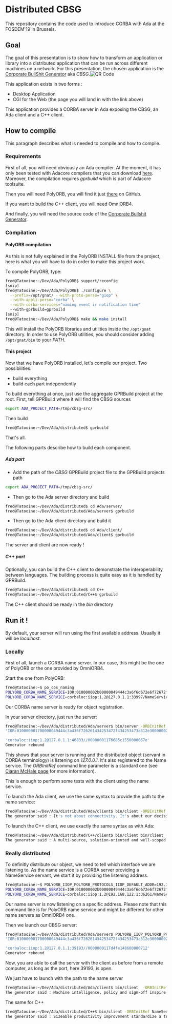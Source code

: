 # Distributed CBSG

This repository contains the code used to introduce CORBA with Ada at the FOSDEM'19 in Brussels.

## Goal

The goal of this presentation is to show how to transform an application or library into a distributed application that can be run across different machines on a network.
For this presentation, the chosen application is the [Corporate BullShit Generator](http://cbsg.sf.net/) aka _CBSG_.![QR Code](http://pasta.phyrama.com:8083/qr_cbsg.png)

This application exists in two forms :
* Desktop Application
* CGI for the Web (the page you will land in with the link above)

This application provides a CORBA server in Ada exposing the CBSG, an Ada client and a C++ client.

## How to compile

This paragraph describes what is needed to compile and how to compile.

### Requirements

First of all, you will need obviously an Ada compiler. At the moment, it has only been tested with Adacore compilers that you can download [here](https://www.adacore.com/download). Moreover, the compilation requires *gprbuild* which is part of Adacore toolsuite.

Then you will need PolyORB, you will find it just [there](https://github.com/AdaCore/PolyORB) on GitHub.

If you want to build the C++ client, you will need OmniORB4.

And finally, you will need the source code of the [Corporate Bullshit Generator](https://sourceforge.net/projects/cbsg/files/latest/download).

### Compilation

#### PolyORB compilation

As this is not fully explained in the PolyORB INSTALL file from the project, here is what you will have to do in order to make this project work.

To compile PolyORB, type:
```bash
fred@Tatooine:~/Dev/Ada/PolyORB$ support/reconfig
[snip]
fred@Tatooine:~/Dev/Ada/PolyORB$ ./configure \
  --prefix=/opt/gnat/ --with-proto-perso="giop" \
  --with-appli-perso="corba" \
  --with-corba-services="naming event ir notification time"
  --with-gprbuild=gprbuild
[snip]
fred@Tatooine:~/Dev/Ada/PolyORB$ make && make install
```

This will install the PolyORB libraries and utilities inside the `/opt/gnat` directory. In order to use PolyORB utilities, you should consider adding `/opt/gnat/bin` to your *PATH*.

#### This project

Now that we have PolyORB installed, let's compile our project.
Two possibilities:
* build everything
* build each part independently

To build everything at once, just use the aggregate GPRBuild project at the root.
First, tell GPRBuild where it will find the CBSG sources
```bash
export ADA_PROJECT_PATH=/tmp/cbsg-src/
```
Then build
```bash
fred@Tatooine:~/Dev/Ada/distributed$ gprbuild
```
That's all.

The following parts describe how to build each component.

##### Ada part

* Add the path of the *CBSG* GPRBuild project file to the GPRBuild projects path
```bash
export ADA_PROJECT_PATH=/tmp/cbsg-src/
```
* Then go to the Ada server directory and build
```bash
fred@Tatooine:~/Dev/Ada/distributed$ cd Ada/server/
fred@Tatooine:~/Dev/Ada/distributed/Ada/server$ gprbuild
```
* Then go to the Ada client directory and build it
```bash
fred@Tatooine:~/Dev/Ada/distributed$ cd Ada/client/
fred@Tatooine:~/Dev/Ada/distributed/Ada/client$ gprbuild
```

The server and client are now ready !

##### C++ part

Optionally, you can build the C++ client to demonstrate the interoperability between languages.
The building process is quite easy as it is handled by GPRBuild.

```bash
fred@Tatooine:~/Dev/Ada/distributed$ cd C++
fred@Tatooine:~/Dev/Ada/distributed/C++$ gprbuild
```

The C++ client should be ready in the *bin* directory

## Run it !

By default, your server will run using the first available address. Usually it will be *localhost*.

### Locally

First of all, launch a CORBA name server. In our case, this might be the one of PolyORB or the one provided by OmniORB4.

Start the one from PolyORB:
```bash
fred@tatooine:~$ po_cos_naming
POLYORB_CORBA_NAME_SERVICE=IOR:010000002b00000049444c3a6f6d672e6f72672f436f734e616d696e672f4e616d696e67436f6e746578744578743a312e300000020000000000000068000000010102000a0000003132372e302e312e3100cd84270000004e616d65536572766963652f3030303030303032346646303030303030303038303030303030300001000000010000001c0000000100000001000100000000000001010002000000010101000201010003004f5044000000010100000a0000003132372e302e312e31008aa8270000004e616d65536572766963652f3030303030303032346646303030303030303038303030303030300000000000
POLYORB_CORBA_NAME_SERVICE=corbaloc:iiop:1.2@127.0.1.1:33997/NameService/000000024fF0000000080000000
```
Our CORBA name server is ready for object registration.

In your server directory, just run the server:
```bash
fred@Tatooine:~/Dev/Ada/distributed/Ada/server$ bin/server -ORBInitRef NameService=corbaloc:iiop:1.2@127.0.1.1:46867/NameService/000000024fF0000000080000000
'IOR:010000001700000049444c3a436f726261434253472f434253473a312e30000002000000000000005c000000010102000a0000003132372e302e312e3100f1b61b0000002f30303030303030313154363638356331353530303030303637650001000000010000001c0000000100000001000100000000000001010002000000010101000201010003004f5038000000010100000a0000003132372e302e312e31009bd51b0000002f30303030303030313154363638356331353530303030303637650000000000'

'corbaloc:iiop:1.2@127.0.1.1:46833//000000011T6685c1550000067e'
Generator rebound
```

This shows that your server is running and the distributed object (servant in CORBA terminology) is listening on *127.0.0.1*. It's also registered to the Name service.
The *ORBInitRef* command line parameter is a standard one (see [Ciaran McHale page](http://www.ciaranmchale.com/corba-explained-simply/the-corbaloc-and-corbaname-urls.html#toc66) for more information).

This is enough to perform some tests with the client using the name service.

To launch the Ada client, we use the same syntax to provide the path to the name service:
```bash
fred@Tatooine:~/Dev/Ada/distributed/Ada/client$ bin/client -ORBInitRef NameService=corbaloc:iiop:1.2@127.0.1.1:46867/NameService/000000024fF0000000080000000
The generator said : It's not about connectivity. It's about our decision-to-execution cycle.
```

To launch the C++ client, we use exactly the same syntax as with Ada:
```bash
fred@Tatooine:~/Dev/Ada/distributed/C++/client$ bin/client bin/client -ORBInitRef NameService=corbaloc:iiop:1.2@127.0.1.1:46867/NameService/000000024fF0000000080000000
The generator said : A multi-source, solution-oriented and well-scoped operating model carefully promotes the Executive Chief of Business Operations.
```

### Really distributed

To definitly distribute our object, we need to tell which interface we are listening to.
As the name service is a CORBA server providing a NameService servant, we start it by providing the listening address.
```bash
fred@tatooine:~$ POLYORB_IIOP_POLYORB_PROTOCOLS_IIOP_DEFAULT_ADDR=192.168.122.1 po_cos_naming
POLYORB_CORBA_NAME_SERVICE=IOR:010000002b00000049444c3a6f6d672e6f72672f436f734e616d696e672f4e616d696e67436f6e746578744578743a312e30000002000000000000006c000000010102000e0000003139322e3136382e3132322e3100a58d270000004e616d65536572766963652f3030303030303032346646303030303030303038303030303030300001000000010000001c0000000100000001000100000000000001010002000000010101000201010003004f5044000000010100000a0000003132372e302e312e31005d82270000004e616d65536572766963652f3030303030303032346646303030303030303038303030303030300000000000
POLYORB_CORBA_NAME_SERVICE=corbaloc:iiop:1.2@192.168.122.1:36261/NameService/000000024fF0000000080000000
```
 Our name server is now listening on a specific address.
 Please note that this command line is for PolyORB name service and might be different for other name servers as OmniORB4 one.
 
 Then we launch our CBSG server:
```bash
fred@Tatooine:~/Dev/Ada/distributed/Ada/server$ POLYORB_IIOP_POLYORB_PROTOCOLS_IIOP_DEFAULT_ADDR=192.168.122.1 bin/server -ORBInitRef NameService=corbaloc:iiop:1.2@192.168.122.1:36261/NameService/000000024fF0000000080000000
'IOR:010000001700000049444c3a436f726261434253472f434253473a312e30000002000000000000005c000000010102000a0000003132372e302e312e310019991b0000002f30303030303030313154643466653134383630303030303731320001000000010000001c0000000100000001000100000000000001010002000000010101000201010003004f5038000000010100000a0000003132372e302e312e310058b01b0000002f30303030303030313154643466653134383630303030303731320000000000'

'corbaloc:iiop:1.2@127.0.1.1:39193//000000011Td4fe148600000712'
Generator rebound
```

Now, you are able to call the server with the client as before from a remote computer, as long as the port, here 39193, is open.

We just have to launch with the path to the name server
```bash
fred@Tatooine:~/Dev/Ada/distributed/Ada/client$ bin/client  -ORBInitRef NameService=corbaloc:iiop:1.2@192.168.122.1:36261/NameService/000000024fF0000000080000000
The generator said : Machine intelligence, policy and sign-off inspire the game changers.
```

The same for C++
```bash
fred@Tatooine:~/Dev/Ada/distributed/C++$ bin/client -ORBInitRef NameService=corbaloc:iiop:1.2@192.168.122.1:36261/NameService/000000024fF0000000080000000
The generator said : Sizeable productivity improvement standardize a transitional market.
```
